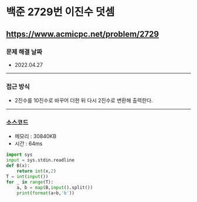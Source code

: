 # 백준 2729번 이진수 덧셈
https://www.acmicpc.net/problem/2729
---

### 문제 해결 날짜
- 2022.04.27
---

### 접근 방식
- 2진수를 10진수로 바꾸어 더한 뒤 다시 2진수로 변환해 출력한다.
---

### 소스코드
- 메모리 : 30840KB
- 시간 : 64ms
```Python
import sys
input = sys.stdin.readline
def B(x):
    return int(x,2)
T = int(input())
for _ in range(T):
    a, b = map(B,input().split())
    print(format(a+b,'b'))
```